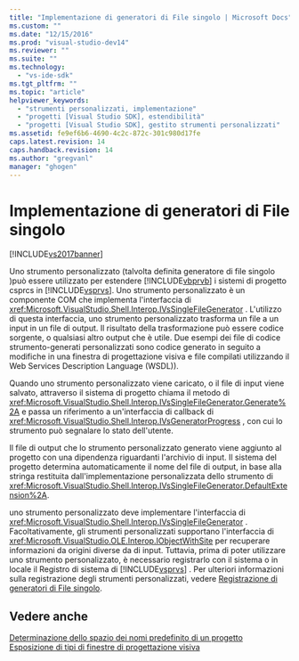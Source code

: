```yaml
---
title: "Implementazione di generatori di File singolo | Microsoft Docs"
ms.custom: ""
ms.date: "12/15/2016"
ms.prod: "visual-studio-dev14"
ms.reviewer: ""
ms.suite: ""
ms.technology: 
  - "vs-ide-sdk"
ms.tgt_pltfrm: ""
ms.topic: "article"
helpviewer_keywords: 
  - "strumenti personalizzati, implementazione"
  - "progetti [Visual Studio SDK], estendibilità"
  - "progetti [Visual Studio SDK], gestito strumenti personalizzati"
ms.assetid: fe9ef6b6-4690-4c2c-872c-301c980d17fe
caps.latest.revision: 14
caps.handback.revision: 14
ms.author: "gregvanl"
manager: "ghogen"
---
```

# Implementazione di generatori di File singolo
[!INCLUDE[vs2017banner](../../code-quality/includes/vs2017banner.md)]

Uno strumento personalizzato \(talvolta definita generatore di file singolo \)può essere utilizzato per estendere [!INCLUDE[vbprvb](../../code-quality/includes/vbprvb_md.md)] i sistemi di progetto csprcs in [!INCLUDE[vsprvs](../../code-quality/includes/vsprvs_md.md)].  Uno strumento personalizzato è un componente COM che implementa l'interfaccia di <xref:Microsoft.VisualStudio.Shell.Interop.IVsSingleFileGenerator> .  L'utilizzo di questa interfaccia, uno strumento personalizzato trasforma un file a un input in un file di output.  Il risultato della trasformazione può essere codice sorgente, o qualsiasi altro output che è utile.  Due esempi dei file di codice strumento\-generati personalizzati sono codice generato in seguito a modifiche in una finestra di progettazione visiva e file compilati utilizzando il Web Services Description Language \(WSDL\)\).  
  
 Quando uno strumento personalizzato viene caricato, o il file di input viene salvato, attraverso il sistema di progetto chiama il metodo di <xref:Microsoft.VisualStudio.Shell.Interop.IVsSingleFileGenerator.Generate%2A> e passa un riferimento a un'interfaccia di callback di <xref:Microsoft.VisualStudio.Shell.Interop.IVsGeneratorProgress> , con cui lo strumento può segnalare lo stato dell'utente.  
  
 Il file di output che lo strumento personalizzato generato viene aggiunto al progetto con una dipendenza riguardanti l'archivio di input.  Il sistema del progetto determina automaticamente il nome del file di output, in base alla stringa restituita dall'implementazione personalizzata dello strumento di <xref:Microsoft.VisualStudio.Shell.Interop.IVsSingleFileGenerator.DefaultExtension%2A>.  
  
 uno strumento personalizzato deve implementare l'interfaccia di <xref:Microsoft.VisualStudio.Shell.Interop.IVsSingleFileGenerator> .  Facoltativamente, gli strumenti personalizzati supportano l'interfaccia di <xref:Microsoft.VisualStudio.OLE.Interop.IObjectWithSite> per recuperare informazioni da origini diverse da di input.  Tuttavia, prima di poter utilizzare uno strumento personalizzato, è necessario registrarlo con il sistema o in locale il Registro di sistema di [!INCLUDE[vsprvs](../../code-quality/includes/vsprvs_md.md)] .  Per ulteriori informazioni sulla registrazione degli strumenti personalizzati, vedere [Registrazione di generatori di File singolo](../../extensibility/internals/registering-single-file-generators.md).  
  
## Vedere anche  
 [Determinazione dello spazio dei nomi predefinito di un progetto](../../misc/determining-the-default-namespace-of-a-project.md)   
 [Esposizione di tipi di finestre di progettazione visiva](../../extensibility/internals/exposing-types-to-visual-designers.md)